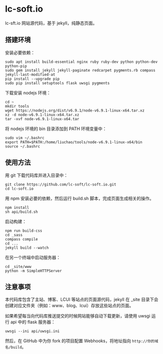 # lc-soft.io

lc-sft.io 网站源代码，基于 jekyll，纯静态页面。

## 搭建环境

安装必要依赖：

    sudo apt install build-essential nginx ruby ruby-dev python python-dev python-pip
    sudo gem install jekyll jekyll-paginate redcarpet pygments.rb compass jekyll-last-modified-at
    pip install --upgrade pip
    sudo pip install setuptools flask uwsgi pygments

下载安装 nodejs 环境：

    cd ~
    mkdir tools
    wget https://nodejs.org/dist/v6.9.1/node-v6.9.1-linux-x64.tar.xz
    xz -d node-v6.9.1-linux-x64.tar.xz
    tar -xvf node-v6.9.1-linux-x64.tar

将 nodejs 环境的 bin 目录添加到 PATH 环境变量中：

    sudo vim ~/.bashrc
    export PATH=$PATH:/home/liuchao/tools/node-v6.9.1-linux-x64/bin
    source ~/.bashrc

## 使用方法

用 git 下载代码库并进入目录中：

    git clone https://github.com/lc-soft/lc-soft.io.git
    cd lc-soft.io

用 npm 安装必要的依赖，然后运行 build.sh 脚本，完成页面生成相关的操作。

    npm install
    sh api/build.sh

启动构建：

    npm run build-css
    cd _sass
    compass compile
    cd ...
    jekyll build --watch

在另一个终端中启动服务器：

    cd _site/www
    python -m SimpleHTTPServer

## 注意事项

本代码库包含了主站、博客、LCUI 等站点的页面源代码，jekyll 在 _site 目录下会
创建对应文件夹（例如：www、blog、lcui）存放这些站点的页面。

如果希望每当向代码库推送提交的时候网站能够自动下载更新，请使用 uwsgi 运行 api
中的 flask 服务器：

    uwsgi --ini api/uwsgi.ini

然后，在 GitHub 中为你 fork 的项目配置 Webhooks，将地址指向 `http://你的域名/build`。
